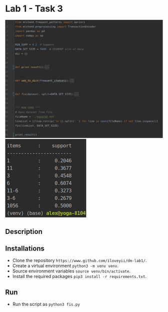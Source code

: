 Lab 1 - Task 3
===================


![Screenshot](https://github.com/iloveyii/data-mining-1/blob/master/task2/screenshot.png)
![Result](https://github.com/iloveyii/data-mining-1/blob/master/task2/result.png)
## Description




## Installations
  * Clone the repository `https://www.github.com/iloveyii/dm-lab1/`.
  * Create a virtual environment `python3 -m venv venv`.
  * Source environment variables `source venv/bin/activate`.
  * Install the required packages `pip3 install -r requirements.txt`.
  
  
## Run
  * Run the script as
    `python3 fis.py`